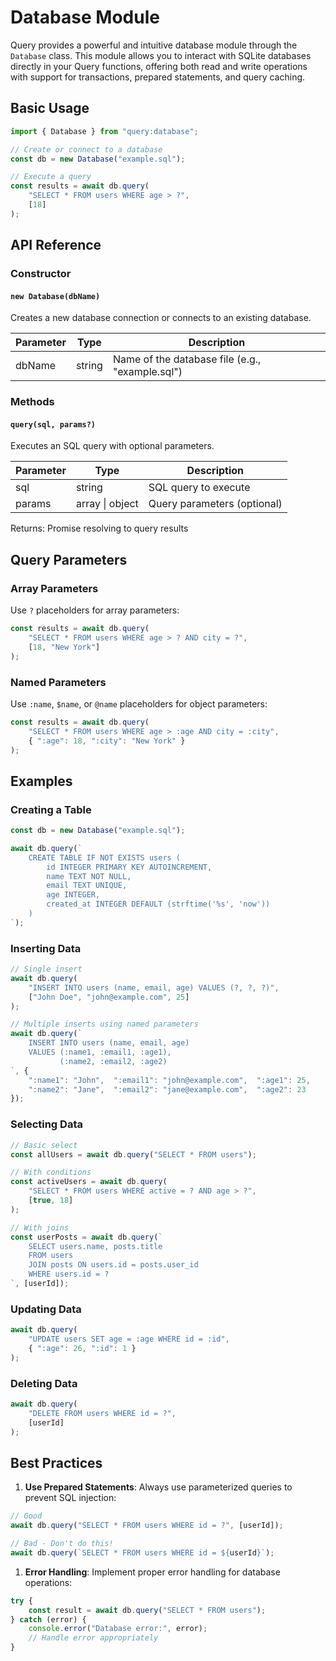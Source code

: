 # Database Module

Query provides a powerful and intuitive database module through the `Database` class. This module allows you to interact with SQLite databases directly in your Query functions, offering both read and write operations with support for transactions, prepared statements, and query caching.

## Basic Usage

```javascript
import { Database } from "query:database";

// Create or connect to a database
const db = new Database("example.sql");

// Execute a query
const results = await db.query(
    "SELECT * FROM users WHERE age > ?",
    [18]
);
```

## API Reference

### Constructor

#### `new Database(dbName)`

Creates a new database connection or connects to an existing database.

| Parameter | Type | Description |
|-----------|------|-------------|
| dbName | string | Name of the database file (e.g., "example.sql") |

### Methods

#### `query(sql, params?)`

Executes an SQL query with optional parameters.

| Parameter | Type | Description |
|-----------|------|-------------|
| sql | string | SQL query to execute |
| params | array \| object | Query parameters (optional) |

Returns: Promise resolving to query results

## Query Parameters

### Array Parameters

Use `?` placeholders for array parameters:

```javascript
const results = await db.query(
    "SELECT * FROM users WHERE age > ? AND city = ?",
    [18, "New York"]
);
```

### Named Parameters

Use `:name`, `$name`, or `@name` placeholders for object parameters:

```javascript
const results = await db.query(
    "SELECT * FROM users WHERE age > :age AND city = :city",
    { ":age": 18, ":city": "New York" }
);
```

## Examples

### Creating a Table

```javascript
const db = new Database("example.sql");

await db.query(`
    CREATE TABLE IF NOT EXISTS users (
        id INTEGER PRIMARY KEY AUTOINCREMENT,
        name TEXT NOT NULL,
        email TEXT UNIQUE,
        age INTEGER,
        created_at INTEGER DEFAULT (strftime('%s', 'now'))
    )
`);
```

### Inserting Data

```javascript
// Single insert
await db.query(
    "INSERT INTO users (name, email, age) VALUES (?, ?, ?)",
    ["John Doe", "john@example.com", 25]
);

// Multiple inserts using named parameters
await db.query(`
    INSERT INTO users (name, email, age)
    VALUES (:name1, :email1, :age1),
           (:name2, :email2, :age2)
`, {
    ":name1": "John",  ":email1": "john@example.com",  ":age1": 25,
    ":name2": "Jane",  ":email2": "jane@example.com",  ":age2": 23
});
```

### Selecting Data

```javascript
// Basic select
const allUsers = await db.query("SELECT * FROM users");

// With conditions
const activeUsers = await db.query(
    "SELECT * FROM users WHERE active = ? AND age > ?",
    [true, 18]
);

// With joins
const userPosts = await db.query(`
    SELECT users.name, posts.title
    FROM users
    JOIN posts ON users.id = posts.user_id
    WHERE users.id = ?
`, [userId]);
```

### Updating Data

```javascript
await db.query(
    "UPDATE users SET age = :age WHERE id = :id",
    { ":age": 26, ":id": 1 }
);
```

### Deleting Data

```javascript
await db.query(
    "DELETE FROM users WHERE id = ?",
    [userId]
);
```

## Best Practices

1. **Use Prepared Statements**: Always use parameterized queries to prevent SQL injection:

```javascript
// Good
await db.query("SELECT * FROM users WHERE id = ?", [userId]);

// Bad - Don't do this!
await db.query(`SELECT * FROM users WHERE id = ${userId}`);
```

1. **Error Handling**: Implement proper error handling for database operations:

```javascript
try {
    const result = await db.query("SELECT * FROM users");
} catch (error) {
    console.error("Database error:", error);
    // Handle error appropriately
}
```

